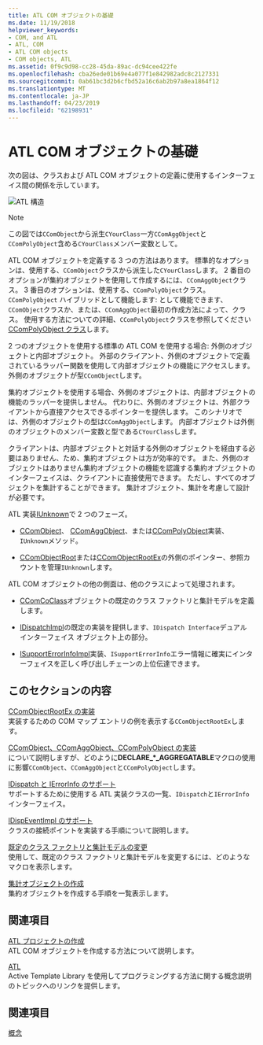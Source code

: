 ```yaml
---
title: ATL COM オブジェクトの基礎
ms.date: 11/19/2018
helpviewer_keywords:
- COM, and ATL
- ATL, COM
- ATL COM objects
- COM objects, ATL
ms.assetid: 0f9c9d98-cc28-45da-89ac-dc94cee422fe
ms.openlocfilehash: cba26ede01b69e4a077f1e842982adc8c2127331
ms.sourcegitcommit: 0ab61bc3d2b6cfbd52a16c6ab2b97a8ea1864f12
ms.translationtype: MT
ms.contentlocale: ja-JP
ms.lasthandoff: 04/23/2019
ms.locfileid: "62198931"
---
```

# <a name="fundamentals-of-atl-com-objects"></a>ATL COM オブジェクトの基礎

次の図は、クラスおよび ATL COM オブジェクトの定義に使用するインターフェイス間の関係を示しています。

![ATL 構造](../atl/media/vc307y1.gif "ATL 構造")

> [!NOTE]
>  この図では`CComObject`から派生`CYourClass`一方`CComAggObject`と`CComPolyObject`含める`CYourClass`メンバー変数として。

ATL COM オブジェクトを定義する 3 つの方法はあります。 標準的なオプションは、使用する、`CComObject`クラスから派生した`CYourClass`します。 2 番目のオプションが集約オブジェクトを使用して作成するには、`CComAggObject`クラス。 3 番目のオプションは、使用する、`CComPolyObject`クラス。 `CComPolyObject` ハイブリッドとして機能します: として機能できます、`CComObject`クラスか、または、`CComAggObject`最初の作成方法によって、クラス。 使用する方法についての詳細、`CComPolyObject`クラスを参照してください[CComPolyObject クラス](../atl/reference/ccompolyobject-class.md)します。

2 つのオブジェクトを使用する標準の ATL COM を使用する場合: 外側のオブジェクトと内部オブジェクト。 外部のクライアント、外側のオブジェクトで定義されているラッパー関数を使用して内部オブジェクトの機能にアクセスします。 外側のオブジェクトが型`CComObject`します。

集約オブジェクトを使用する場合、外側のオブジェクトは、内部オブジェクトの機能のラッパーを提供しません。 代わりに、外側のオブジェクトは、外部クライアントから直接アクセスできるポインターを提供します。 このシナリオでは、外側のオブジェクトの型は`CComAggObject`します。 内部オブジェクトは外側のオブジェクトのメンバー変数と型である`CYourClass`します。

クライアントは、内部オブジェクトと対話する外側のオブジェクトを経由する必要はありません、ため、集約オブジェクトは方が効率的です。 また、外側のオブジェクトはありません集約オブジェクトの機能を認識する集約オブジェクトのインターフェイスは、クライアントに直接使用できます。 ただし、すべてのオブジェクトを集計することができます。 集計オブジェクト、集計を考慮して設計が必要です。

ATL 実装[IUnknown](/windows/desktop/api/unknwn/nn-unknwn-iunknown)で 2 つのフェーズ。

- [CComObject](../atl/reference/ccomobject-class.md)、 [CComAggObject](../atl/reference/ccomaggobject-class.md)、または[CComPolyObject](../atl/reference/ccompolyobject-class.md)実装、`IUnknown`メソッド。

- [CComObjectRoot](../atl/reference/ccomobjectroot-class.md)または[CComObjectRootEx](../atl/reference/ccomobjectrootex-class.md)の外側のポインター、参照カウントを管理`IUnknown`します。

ATL COM オブジェクトの他の側面は、他のクラスによって処理されます。

- [CComCoClass](../atl/reference/ccomcoclass-class.md)オブジェクトの既定のクラス ファクトリと集計モデルを定義します。

- [IDispatchImpl](../atl/reference/idispatchimpl-class.md)の既定の実装を提供します、`IDispatch Interface`デュアル インターフェイス オブジェクト上の部分。

- [ISupportErrorInfoImpl](../atl/reference/isupporterrorinfoimpl-class.md)実装、`ISupportErrorInfo`エラー情報に確実にインターフェイスを正しく呼び出しチェーンの上位伝達できます。

## <a name="in-this-section"></a>このセクションの内容

[CComObjectRootEx の実装](../atl/implementing-ccomobjectrootex.md)<br/>
実装するための COM マップ エントリの例を表示する`CComObjectRootEx`します。

[CComObject、CComAggObject、CComPolyObject の実装](../atl/implementing-ccomobject-ccomaggobject-and-ccompolyobject.md)<br/>
について説明しますが、どのように**DECLARE_\*_AGGREGATABLE**マクロの使用に影響`CComObject`、`CComAggObject`と`CComPolyObject`します。

[IDispatch と IErrorInfo のサポート](../atl/supporting-idispatch-and-ierrorinfo.md)<br/>
サポートするために使用する ATL 実装クラスの一覧、`IDispatch`と`IErrorInfo`インターフェイス。

[IDispEventImpl のサポート](../atl/supporting-idispeventimpl.md)<br/>
クラスの接続ポイントを実装する手順について説明します。

[既定のクラス ファクトリと集計モデルの変更](../atl/changing-the-default-class-factory-and-aggregation-model.md)<br/>
使用して、既定のクラス ファクトリと集計モデルを変更するには、どのようなマクロを表示します。

[集計オブジェクトの作成](../atl/creating-an-aggregated-object.md)<br/>
集約オブジェクトを作成する手順を一覧表示します。

## <a name="related-sections"></a>関連項目

[ATL プロジェクトの作成](../atl/reference/creating-an-atl-project.md)<br/>
ATL COM オブジェクトを作成する方法について説明します。

[ATL](../atl/active-template-library-atl-concepts.md)<br/>
Active Template Library を使用してプログラミングする方法に関する概念説明のトピックへのリンクを提供します。

## <a name="see-also"></a>関連項目

[概念](../atl/active-template-library-atl-concepts.md)
